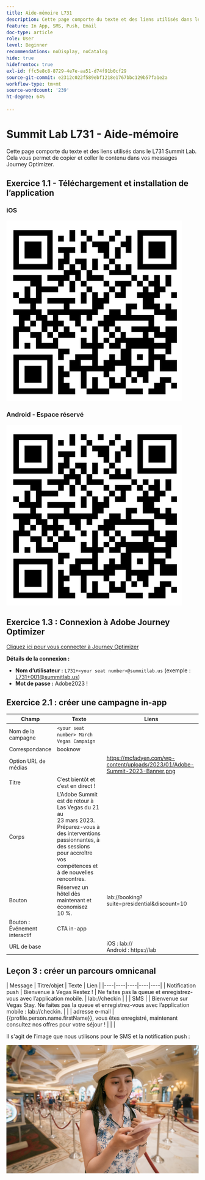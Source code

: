 ```yaml
---
title: Aide-mémoire L731
description: Cette page comporte du texte et des liens utilisés dans le L731 Summit Lab.
feature: In App, SMS, Push, Email
doc-type: article
role: User
level: Beginner
recommendations: noDisplay, noCatalog
hide: true
hidefromtoc: true
exl-id: ffc5e8c8-8729-4e7e-aa51-d74f91b0cf29
source-git-commit: e2312c022f589ebf1218e1767bbc129b57fa1e2a
workflow-type: tm+mt
source-wordcount: '239'
ht-degree: 64%

---
```


# Summit Lab L731 - Aide-mémoire

Cette page comporte du texte et des liens utilisés dans le L731 Summit Lab. Cela vous permet de copier et coller le contenu dans vos messages Journey Optimizer.

## Exercice 1.1 - Téléchargement et installation de l’application

### iOS

![Code QR pour iOS](/help/assets/lab731-ios-qr-code.png)

### Android - Espace réservé

![Code QR pour Android](/help/assets/lab731-ios-qr-code.png)


## Exercice 1.3 : Connexion à Adobe Journey Optimizer

[Cliquez ici pour vous connecter à Journey Optimizer](https://experience.adobe.com/#/@techmarketingdemos/sname:summit-2023-ajo-lab/journey-optimizer/home)

**Détails de la connexion :**

* **Nom d’utilisateur :** `L731+<your seat number>@summitlab.us` (exemple : L731+001@summitlab.us)
* **Mot de passe :** Adobe2023 !


## Exercice 2.1 : créer une campagne in-app



| Champ | Texte | Liens |
|----|----|----|
| Nom de la campagne | `<your seat number> March Vegas Campaign` |  |
| Correspondance | booknow |  |
| Option URL de médias |  | https://mcfadyen.com/wp-content/uploads/2023/01/Adobe-Summit-2023-Banner.png |
| Titre | C’est bientôt et c’est en direct ! |  |
| Corps | L’Adobe Summit est de retour à Las Vegas du 21 au 23 mars 2023. Préparez-vous à des interventions passionnantes, à des sessions pour accroître vos compétences et à de nouvelles rencontres. |  |
| Bouton | Réservez un hôtel dès maintenant et économisez 10 %. | lab://booking?suite=presidential&amp;discount=10 |
| Bouton : Événement interactif | CTA in-app |  |
| URL de base |  | iOS : lab:// <br>Android : https://lab |



## Leçon 3 : créer un parcours omnicanal

| Message | Titre/objet | Texte | Lien |
|----|----|----|----|----|
| Notification push | Bienvenue à Vegas Restez ! | Ne faites pas la queue et enregistrez-vous avec l’application mobile. | lab://checkin |  |
| SMS |  | Bienvenue sur Vegas Stay. Ne faites pas la queue et enregistrez-vous avec l’application mobile : lab://checkin. |  |
| adresse e-mail | {{profile.person.name.firstName}}, vous êtes enregistré, maintenant consultez nos offres pour votre séjour ! |  |  |


Il s&#39;agit de l’image que nous utilisons pour le SMS et la notification push :

![Enregistrement en ligne](/help/assets/vegas_online_check_in.jpg)

